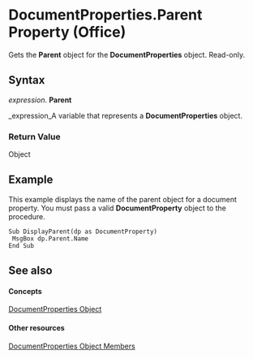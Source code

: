 
# DocumentProperties.Parent Property (Office)

Gets the  **Parent** object for the **DocumentProperties** object. Read-only.


## Syntax

 _expression_. **Parent**

 _expression_A variable that represents a  **DocumentProperties** object.


### Return Value

Object


## Example

This example displays the name of the parent object for a document property. You must pass a valid  **DocumentProperty** object to the procedure.


```
Sub DisplayParent(dp as DocumentProperty) 
 MsgBox dp.Parent.Name 
End Sub
```


## See also


#### Concepts


 [DocumentProperties Object](90d42786-7d9a-b604-dbdf-88db41cbe69b.md)
#### Other resources


 [DocumentProperties Object Members](bb388713-3029-796e-3328-6193eb14d1bf.md)
